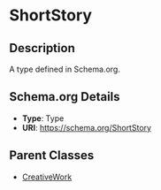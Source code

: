 # ShortStory

## Description
A type defined in Schema.org.

## Schema.org Details
- **Type**: Type
- **URI**: https://schema.org/ShortStory

## Parent Classes
- [CreativeWork](../CreativeWork.md)



